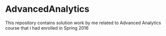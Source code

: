 # AdvancedAnalytics
This repository contains solution work by me related to Advanced Analytics course that i had enrolled in Spring 2016

